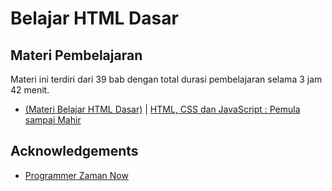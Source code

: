 # Belajar HTML Dasar

## Materi Pembelajaran

Materi ini terdiri dari 39 bab dengan total durasi pembelajaran selama 3 jam 42 menit.

- [(Materi Belajar HTML Dasar)](https://docs.google.com/presentation/d/1j3-mkgXmazIrQdJFhSQp5XK1NqeTIsA03UfST77Tinw/edit?usp=sharing) | [HTML, CSS dan JavaScript : Pemula sampai Mahir](https://www.udemy.com/course/pemrograman-javascript-pemula-sampai-mahir/)

## Acknowledgements

- [Programmer Zaman Now](https://www.programmerzamannow.com/)
